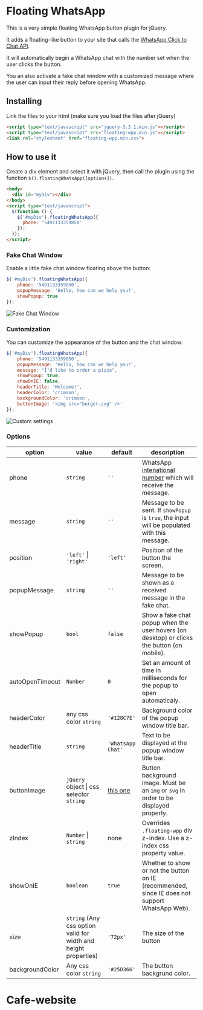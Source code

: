 # Floating WhatsApp

This is a very simple floating WhatsApp button plugin for jQuery.

It adds a floating-like button to your site that calls the [WhatsApp Click to Chat API](https://faq.whatsapp.com/en/26000030/).

It will automatically begin a WhatsApp chat with the number set when the user clicks the button.

You an also activate a fake chat window with a customized message where the user can input their reply before opening WhatsApp.

## Installing

Link the files to your html (make sure you load the files after jQuery)

```html
<script type="text/javascript" src="jquery-3.3.1.min.js"></script>
<script type="text/javascript" src="floating-wpp.min.js"></script>
<link rel="stylesheet" href="floating-wpp.min.css">
```

## How to use it

Create a div element and select it with jQuery, then call the plugin using the function `$().floatingWhatsApp([options])`.

```html
<body>
  <div id="myDiv"></div>
</body>
<script type="text/javascript">
  $(function () {
    $('#myDiv').floatingWhatsApp({
      phone: '5491133359850'
    });
  });
</script>
```
### Fake Chat Window

Enable a little fake chat window floating above the button:

```js
$('#myDiv').floatingWhatsApp({
    phone: '5491133359850',
    popupMessage: 'Hello, how can we help you?',
    showPopup: true
});
```

![Fake Chat Window](fake-chat.png)

### Customization

You can customize the appearance of the button and the chat window:

```js
$('#myDiv').floatingWhatsApp({
    phone: '5491133359850',
    popupMessage: 'Hello, how can we help you?',
    message: "I'd like to order a pizza",
    showPopup: true,
    showOnIE: false,
    headerTitle: 'Welcome!',
    headerColor: 'crimson',
    backgroundColor: 'crimson',
    buttonImage: '<img src="burger.svg" />'
});
```

![Custom settings](custom-settings.png)

### Options

| option              | value                                         | default                  | description |
|---------------------|-----------------------------------------------|--------------------------|-------------|
| phone               | `string`                                      | `''`                     | WhatsApp [intenational number](https://faq.whatsapp.com/en/general/21016748) which will receive the message.
| message             | `string`                                      | `''`                     | Message to be sent. If `showPopup` is `true`, the input will be populated with this message.
| position            | `'left'` &#124; `'right'`                     | `'left'`                 | Position of the button the screen.
| popupMessage        | `string`                                      | `''`                     | Message to be shown as a received message in the fake chat.
| showPopup           | `bool`                                        | `false`                  | Show a fake chat popup when the user hovers (on desktop) or clicks the button (on mobile).
| autoOpenTimeout     | `Number`                                      | `0`                      | Set an amount of time in milliseconds for the popup to open automaticaly.
| headerColor         | any css color `string`                        | `'#128C7E'`              | Background color of the popup window title bar.
| headerTitle         | `string`                                      | `'WhatsApp Chat'`        | Text to be displayed at the popup window title bar.
| buttonImage         | `jQuery` object &#124; css selector `string`  | [this one](whatsapp.svg) | Button background image. Must be an `img` or `svg` in order to be displayed properly.
| zIndex              | `Number` &#124; `string`                      | none                     | Overrides `.floating-wpp` div z-index. Use a z-index css property value.
| showOnIE            | `boolean`                                     | `true`                   | Whether to show or not the button on IE (recommended, since IE does not support WhatsApp Web).
| size                | `string` (Any css option valid for width and height properties) | `'72px'` | The size of the button
| backgroundColor     | Any css color `string`                        | `'#25D366'`               | The button backgrund color.
# Cafe-website
